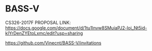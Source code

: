 

# BASS-V
CS326-2017F 
PROPOSAL LINK: https://docs.google.com/document/d/1tu1lnvw8SMuiaPJ2-loi_Nt5id-kIYrDenZYEtoLxmc/edit?usp=sharing

https://github.com/Vinecnt/BASS-V/invitations
